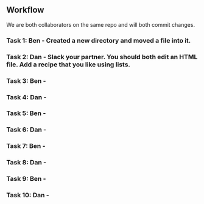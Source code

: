 ## Workflow

We are both collaborators on the same repo and will both commit changes.

### Task 1: Ben - Created a new directory and moved a file into it. 

### Task 2: Dan - Slack your partner. You should both edit an HTML file. Add a recipe that you like using lists. 

### Task 3: Ben - 

### Task 4: Dan - 

### Task 5: Ben - 

### Task 6: Dan -

### Task 7: Ben - 

### Task 8: Dan - 

### Task 9: Ben - 

### Task 10: Dan - 
